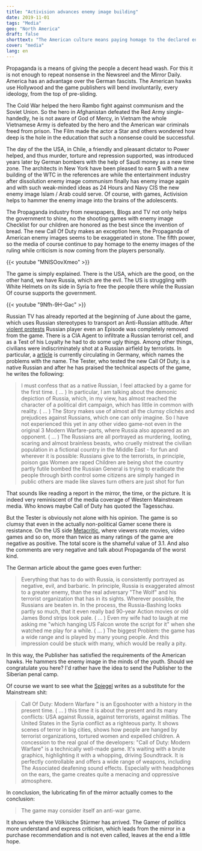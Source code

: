 ```yaml
---
title: "Activision advances enemy image building"
date: 2019-11-01
tags: "Media"
geo: "North America"
draft: false
shorttext: "The American culture means paying homage to the declared enemies of the government in Hollywood and games boosts Activision perverts."
cover: "media"
lang: en
---
```


Propaganda is a means of giving the people a decent head wash. For this it is not enough to repeat nonsense in the Newsreel and the Mirror Daily. America has an advantage over the German fascists. The American hawks use Hollywood and the game publishers will bend involuntarily, every ideology, from the top of pre-sliding.

The Cold War helped the hero Rambo fight against communism and the Soviet Union. So the hero in Afghanistan defeated the Red Army single-handedly, he is not aware of God of Mercy, in Vietnam the whole Vietnamese Army is defeated by the hero and the American war criminals freed from prison. The Film made the actor a Star and others wondered how deep is the hole in the education that such a nonsense could be successful. 

The day of the the USA, in Chile, a friendly and pleasant dictator to Power helped, and thus murder, torture and repression supported, was introduced years later by German bombers with the help of Saudi money as a new time zone. The architects in New York have been pleased to earn $ with a new building of the WTC in the references are while the entertainment industry after dissolution enemy image communism finally has enemy image again and with such weak-minded ideas as 24 Hours and Navy CIS the new enemy image Islam / Arab could serve. Of course, with games, Activision helps to hammer the enemy image into the brains of the adolescents. 

The Propaganda industry from newspapers, Blogs and TV not only helps the government to shine, no the shooting games with enemy image Checklist for our children are honored as the best since the invention of bread. The new Call Of Duty makes an exception here, the Propaganda of American enemy images seems to be exaggerated in stone. The fifth power, so the media of course continue to pay homage to the enemy images of the ruling while criticism is now coming from the players personally.

{{< youtube "MNlSOovXmeo" >}}

The game is simply explained. There is the USA, which are the good, on the other hand, we have Russia, which are the evil. The US is struggling with White Helmets on its side in Syria to free the people there while the Russian Of course supports the government.

{{< youtube "9Nfh-9H-Gac" >}}

Russian TV has already reported at the beginning of June about the game, which uses Russian stereotypes to transport an Anti-Russian attitude. After [violent protests](https://gmbox.ru/materials/42340-missiya-ni-slova-po-russki-v-modern-warfare-2-mogla-bit-menee-krovavoy "Миссия 'Ни слова по-русски' в Modern Warfare 2 могла быть менее кровавой") Russian player even an Episode was completely removed from the game. There is a CIA Agent to infiltrate a Russian terrorist cell, and as a Test of his Loyalty he had to do some ugly things. Among other things, civilians were indiscriminately shot at a Russian airfield by terrorists. In particular, a [article](https://mein-mmo.de/cod-mw-russland-bashing/ "Als Shooter-Fan liebe ich CoD Modern Warfare – Als Russe blutet mein Herz") is currently circulating in Germany, which names the problems with the name. The Tester, who tested the new Call Of Duty, is a native Russian and after he has praised the technical aspects of the game, he writes the following:

> I must confess that as a native Russian, I feel attacked by a game for the first time. ( ... ) In particular, I am talking about the demonic depiction of Russia, which, in my view, has almost reached the character of a political dirt campaign, which has little in common with reality. ( ... ) The Story makes use of almost all the clumsy clichés and prejudices against Russians, which one can only imagine. So I have not experienced this yet in any other video game-not even in the original 3 Modern Warfare-parts, where Russia also appeared as an opponent. ( ... ) The Russians are all portrayed as murdering, looting, scaring and almost brainless beasts, who cruelly mistreat the civilian population in a fictional country in the Middle East - for fun and wherever it is possible:
> Russians give to the terrorists, in principle, poison gas
> Women are raped
> Children are being shot
> the country partly futile bombed
> the Russian General is trying to eradicate the people through birth control
> some citizens are simply hanged in public 
> others are made like slaves
> turn others are just shot for fun

That sounds like reading a report in the mirror, the time, or the picture. It is indeed very reminiscent of the media coverage of Western Mainstream media. Who knows maybe Call of Duty has quoted the Tagesschau.

But the Tester is obviously not alone with his opinion. The game is so clumsy that even in the actually non-political Gamer scene there is resistance. On the US side [Metacritic](https://www.metacritic.com/game/playstation-4/call-of-duty-modern-warfare/user-reviews "CALL OF DUTY: MODERN WARFARE"), where viewers rate movies, video games and so on, more than twice as many ratings of the game are negative as positive. The total score is the shameful value of 3.1. And also the comments are very negative and talk about Propaganda of the worst kind.

The German article about the game goes even further:

> Everything that has to do with Russia, is consistently portrayed as negative, evil, and barbaric. In principle, Russia is exaggerated almost to a greater enemy, than the real adversary "The Wolf" and his terrorist organization that has in its sights. Wherever possible, the Russians are beaten in. In the process, the Russia-Bashing looks partly so much, that it even really bad 90-year Action movies or old James Bond strips look pale. ( ... ) Even my wife had to laugh at me asking me "which hanging US Falcon wrote the script for it" when she watched me play for a while. ( ... ) The biggest Problem: the game has a wide range and is played by many young people. And this impression could be stuck with many, which would be really a pity.

In this way, the Publisher has satisfied the requirements of the American hawks. He hammers the enemy image in the minds of the youth. Should we congratulate you here? I'd rather have the idea to send the Publisher to the Siberian penal camp.

Of course we want to see what the [Spiegel](https://www.spiegel.de/netzwelt/games/call-of-duty-modern-warfare-im-test-der-egoshooter-ist-auserzaehlt-a-1293673.html "Der Egoshooter ist auserzählt") writes as a substitute for the Mainstream shit:

> Call Of Duty: Modern Warfare " is an Egoshooter with a history in the present time. ( ... ) this time it is about the present and its many conflicts: USA against Russia, against terrorists, against militias. The United States in the Syria conflict as a righteous party. It shows scenes of terror in big cities, shows how people are hanged by terrorist organizations, tortured women and expelled children. A concession to the real goal of the developers: "Call of Duty: Modern Warfare" is a technically well-made game. It's waiting with a brute graphics, highlighting it with a whopping, driving Soundtrack. It is perfectly controllable and offers a wide range of weapons, including The Associated deafening sound effects. Especially with headphones on the ears, the game creates quite a menacing and oppressive atmosphere.

In conclusion, the lubricating fin of the mirror actually comes to the conclusion:

> The game may consider itself an anti-war game.

It shows where the Völkische Stürmer has arrived. The Gamer of politics more understand and express criticism, which leads from the mirror in a purchase recommendation and is not even called, leaves at the end a little hope.
